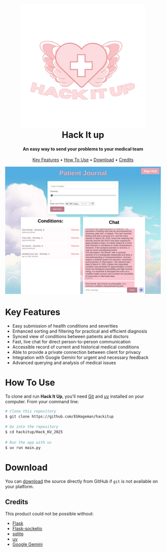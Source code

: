 <h1 align="center">
  <br>
  <img src="./assets/logo.png" alt="Logo" height="400">
  <br>
  Hack It up
  <br>
</h1>

<h4 align="center">An easy way to send your problems to your medical team</h4>

<p align="center">
  <a href="#key-features">Key Features</a> •
  <a href="#how-to-use">How To Use</a> •
  <a href="#download">Download</a> •
  <a href="#credits">Credits</a>
</p>

![screenshot](./assets/screenshot.png)

# Key Features

- Easy submission of health conditions and severities
- Enhanced sorting and filtering for practical and efficient diagnosis
- Synced view of conditions between patients and doctors
- Fast, live chat for direct person-to-person communication
- Accessible record of current and historical medical conditions
- Able to provide a private connection between client for privacy
- Integration with Google Gemini for urgent and necessary feedback
- Advanced querying and analysis of medical issues

# How To Use

To clone and run **Hack It Up**, you'll need [Git](https://git-scm.com) and [uv](https://docs.astral.sh/uv/) installed on your computer. From your command line:

``` bash
# Clone this repository
$ git clone https://github.com/EGHageman/hackitup

# Go into the repository
$ cd hackitup/Hack_KU_2025

# Run the app with uv
$ uv run main.py
```

# Download

You can [download](https://github.com/EGHageman/hackitup/archive/refs/heads/main.zip) the source directly from GitHub if `git` is not available on your platform.

## Credits

This product could not be possible without:

- [Flask](http://electron.atom.io/)
- [Flask-socketio](https://flask-socketio.readthedocs.io/en/latest/)
- [sqlite](https://www.sqlite.org/index.html)
- [uv](https://docs.astral.sh/uv/)
- [Google Gemini](https://gemini.google.com/)
